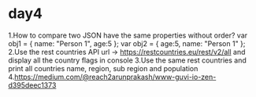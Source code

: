 # day4
1.How to compare two JSON have the same properties without order?
   var obj1 = { name: "Person 1", age:5 };
   var obj2 = { age:5, name: "Person 1" };
2.Use the rest countries API url -> https://restcountries.eu/rest/v2/all and display all the country flags in console
3.Use the same rest countries and print all countries name, region, sub region and population
4.https://medium.com/@reach2arunprakash/www-guvi-io-zen-d395deec1373
